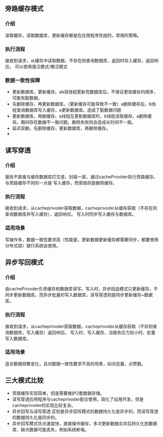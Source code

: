 ## 旁路缓存模式
### 介绍
读取缓存，读取数据库，更新缓存都是在应用程序完成的，常用的策略。
### 执行流程
接收到请求，从缓存中读取数据，不存在则查询数据库，返回时存入缓存，返回响应。
可以使用饿汉模式/懒汉模式
### 数据一致性保障
- 更新数据库，更新缓存。ab双线程更新完数据库后，不保证更改缓存的顺序，可能有脏数据。
- 先删除缓存，再更新数据库。（更新缓存可能导致不一致）a删除缓存后，b线程查询数据库写入缓存，a更新数据库。造成了脏数据问题
- 更新数据库，再删缓存。a线程在更新数据库时，b线程读取缓存，a删除缓存。期间存在数据不一致问题。删除失败则会造成长时间不一致。
- 延迟双删。先删除缓存，更新数据库，再删除缓存。
- 
## 读写穿透
### 介绍
服务不直接与缓存数据库打交道，封装一层，通过cacheProvider执行旁路缓存。
与旁路缓存不同的一点是 写入缓存，而旁路则是删除缓存。
### 执行流程
接收到请求，从cacheprivoder获取数据，cacheprivoder从缓存获取（不存在则查询数据库并写入缓存），返回响应。
写入时同步写入缓存与数据库。
### 适用场景
写操作多，数据一致性要求高（性能差，更新数据更新缓存都需要同步，都要使用分布式锁）银行系统会使用。
## 异步写回模式
### 介绍
由cachePrivoder负责缓存和数据库读写。写入时，异步回血模式只更新缓存，不同步更新数据库，而异步批量的写入数据库，读写穿透则是同步更新缓存+数据库。
### 执行流程
接收到请求，从cacheprivoder获取数据，cacheprivoder从缓存获取（不存则查询数据库，写入缓存）返回响应。
写入时，写入缓存，当服务压力较小时，批量写入数据库。
### 适用场景
适合数据频繁变化，且对数据一致性要求不高的场景，如浏览量，点赞数。

## 三大模式比较
- 旁路缓存实现简单，但是需要维护2套数据存储。
- 读写穿透应用程序与cacheprivoder配合使用，简化了应用开发，但是cacheprivoder的实现比较复杂。
- 异步回写与读写穿透 区别是异步回写模式的数据持久化是异步的，而读写穿透的数据持久化是同步的。
- 异步回写模式优点速度快，直接操作缓存，多次更新数据合并后持久化到数据库，缺点数据可能丢失，例如系统断电。